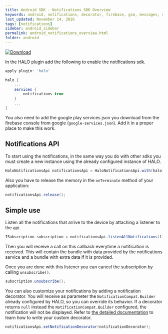 ```yaml
---
title: Android SDK - Notifications SDK Overview
keywords: android, notifications, decorator, firebase, gcm, messages, cloud
last_updated: November 14, 2016
tags: [notifications]
sidebar: android_sidebar
permalink: android_notifications_overview.html
folder: android
---
```


[![Download](https://api.bintray.com/packages/halo-mobgen/maven/HALO-Notifications/images/download.svg) ](https://bintray.com/halo-mobgen/maven/HALO-Notifications/_latestVersion)

In the HALO plugin add the following to enable the notifications sdk.

```groovy
apply plugin: 'halo'

halo {
	...
	services {
		notifications true
	}
	...
}
```

You also need to add the google play services json you download from the firebase console from google (``google-services.json``). Add it in a proper place to make this work.

## Notifications API
To start using the notifications, in the same way you do with other sdks you must create a new instance using the already configured instance of HALO.

```java
HaloNotificationsApi notificationsApi = HaloNotificationsApi.with(halo);
```

Also you have to release the memory in the ```onTerminate``` method of your application:

```java
notificationsApi.release();
```

## Simple use

Listen all the notifications that arrive to the device by attaching a listener to the api.

```java
ISubscription subscription = notificationsApi.listenAllNotifications(listener);
```

Then you will receive a call on this callback everytime a notification is received. This will contain the bundle with data provided by the notifications service and a bundle with extra data if it is provided.

Once you are done with this listener you can cancel the subscription by calling ```unsubscribe()```.

```java
subscription.unsubscribe();
```

You can also customize your notifications by adding a notification decorator. You will receive as parameter the ```NotificationCompat.Builder``` already configured by HALO, so you can override its behavior. If a decorator returns ```null``` instead the ```NotificationCompat.Builder``` configured, the notification will not be displayed. Refer to [the detailed documentation](/android_notifications_detailed_api) to learn how to write your custom decorator.

```java
notificationsApi.setNotificationDecorator(notificationDecorator);
```
